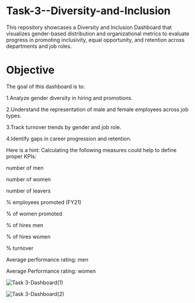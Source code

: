 # Task-3--Diversity-and-Inclusion

This repository showcases a Diversity and Inclusion Dashboard that visualizes gender-based distribution and organizational metrics to evaluate progress in promoting inclusivity, equal opportunity, and retention across departments and job roles.
# Objective
The goal of this dashboard is to:

1.Analyze gender diversity in hiring and promotions.

2.Understand the representation of male and female employees across job types.

3.Track turnover trends by gender and job role.

4.Identify gaps in career progression and retention.

Here is a hint: Calculating the following measures could help to define proper KPIs:

number of men

number of women

number of leavers

% employees promoted (FY21)

% of women promoted

% of hires men

% of hires women

% turnover

Average performance rating: men

Average Performance rating: women

![Task 3-Dashboard(1)](https://github.com/user-attachments/assets/9d356c7c-fb05-4b50-8b02-993678325abe)

![Task 3-Dashboard(2)](https://github.com/user-attachments/assets/ff5f8831-fcf1-46a6-8755-75a2a2808aa1)

